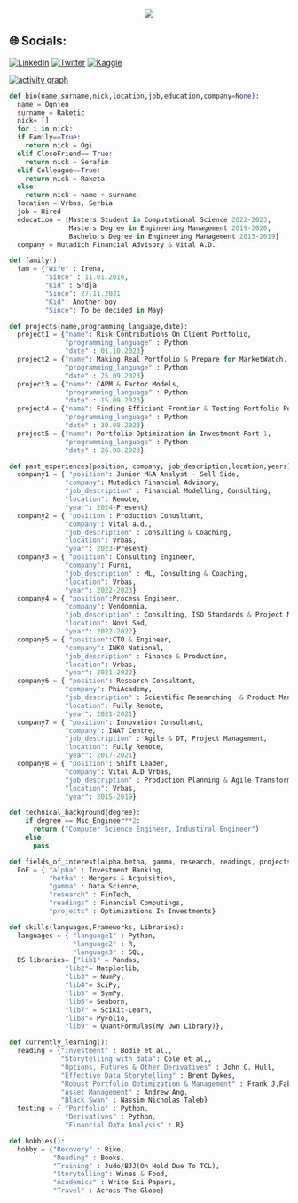 <p align="center">
  <a href="https://github.com/raketic-ognjenreadme-typing-svg">
    <img src="https://readme-typing-svg.demolab.com/?lines=Ognjen%20is%20here;Husband;Father%20of%20One;Master%20in%20Engineering^2;Fields%20of%20interest:;Mergers%20and%20Acquisitions;Sales;Investments;Programming; Wines&font=Roboto%20Slab%20Code&center=true&width=540&height=55&color=539BF5&vCenter=true&pause=600&size=22" /></a>
</p>

## 🌐 Socials:
[![LinkedIn](https://img.shields.io/badge/LinkedIn-%230077B5.svg?logo=linkedin&logoColor=white)](https://linkedin.com/in/https://www.linkedin.com/in/ognjen-raketic/) [![Twitter](https://img.shields.io/badge/Twitter-%231DA1F2.svg?logo=Twitter&logoColor=white)](https://twitter.com/https://twitter.com/Ognjen_MCF) [![Kaggle](https://img.shields.io/badge/Kaggle-%231DA1F2.svg?logo=Kaggle&logoColor=white)](https://www.kaggle.com/ognjenr23)

[![activity graph](https://github-readme-activity-graph.vercel.app/graph?username=raketic-ognjen&theme=github-dark-dimmed&custom_title=Ognjen's%20Activity%20Graph&hide_border=true)](https://github.com/ashutosh00710/github-readme-activity-graph)

```py
def bio(name,surname,nick,location,job,education,company=None):
  name = Ognjen
  surname = Raketic
  nick= []
  for i in nick:
  if Family==True:
    return nick = Ogi
  elif CloseFriend== True:
    return nick = Serafim
  elif Colleague==True:
    return nick = Raketa
  else:
    return nick = name + surname
  location = Vrbas, Serbia
  job = Hired
  education = [Masters Student in Computational Science 2022-2023,
               Masters Degree in Engineering Management 2019-2020,
               Bachelors Degree in Engineering Management 2015-2019]
  company = Mutadich Financial Advisory & Vital A.D.
```
```py
def family():
  fam = {"Wife" : Irena,
         "Since" : 11.01.2016,
         "Kid" : Srdja
         "Since": 27.11.2021
         "Kid": Another boy
         "Since": To be decided in May}
```
```py
def projects(name,programming_language,date):
  project1 = {"name": Risk Contributions On Client Portfolio,
              "programming_language" : Python
              "date" : 01.10.2023}
  project2 = {"name": Making Real Portfolio & Prepare for MarketWatch,
              "programming_language" : Python
              "date" : 25.09.2023}
  project3 = {"name": CAPM & Factor Models,
              "programming_language" : Python
              "date" : 15.09.2023}
  project4 = {"name": Finding Efficient Frontier & Testing Portfolio Performances,
              "programming_language" : Python
              "date" : 30.08.2023}
  project5 = {"name": Portfolio Optimization in Investment Part 1,
              "programming_language" : Python
              "date" : 26.08.2023}
```
```py
def past_experiences(position, company, job_description,location,years):
  company1 = { "position": Junior M&A Analyst - Sell Side,
              "company": Mutadich Financial Advisory,
              "job_description" : Financial Modelling, Consulting,
              "location": Remote,
              "year": 2024-Present}
  company2 = { "position": Production Conusltant,
              "company": Vital a.d.,
              "job_description" : Consulting & Coaching,
              "location": Vrbas,
              "year": 2023-Present}
  company3 = { "position": Consulting Engineer,
              "company": Furni,
              "job_description" : ML, Consulting & Coaching,
              "location": Vrbas,
              "year": 2022-2023}
  company4 = { "position":Process Engineer,
              "company": Vendomnia,
              "job_description" : Consulting, ISO Standards & Project Management,
              "location": Novi Sad,
              "year": 2022-2022}
  company5 = { "position":CTO & Engineer,
              "company": INKO National,
              "job_description" : Finance & Production,
              "location": Vrbas,
              "year": 2021-2022}
  company6 = { "position": Research Consultant,
              "company": PhiAcademy,
              "job_description" : Scientific Researching  & Product Management,
              "location": Fully Remote,
              "year": 2021-2021}
  company7 = { "position": Innovation Consultant,
              "company": INAT Centre,
              "job_description" : Agile & DT, Project Management,
              "location": Fully Remote,
              "year": 2017-2021}
  company8 = { "position": Shift Leader,
              "company": Vital A.D Vrbas,
              "job_description" : Production Planning & Agile Transformator,
              "location": Vrbas,
              "year": 2015-2019}
```
```py
def technical_background(degree):
    if degree == Msc_Engineer**2:
      return ("Computer Science Engineer, Industiral Engineer")
    else:
      pass
```
```py
def fields_of_interest(alpha,betha, gamma, research, readings, projects):
  FoE = { "alpha" : Investment Banking,
          "betha" : Mergers & Acquisition,
          "gamma" : Data Science,
          "research" : FinTech,
          "readings" : Financial Computings,
          "projects" : Optimizations In Investments}
```
```py
def skills(languages,Frameworks, Libraries):
  languages = { "language1" : Python,
                "language2" : R,
                "language3" : SQL,
  DS libraries= {"lib1" = Pandas,
              "lib2"= Matplotlib,
              "lib3" = NumPy,
              "lib4"= SciPy,
              "lib5" = SymPy,
              "lib6"= Seaborn,
              "lib7" = SciKit-Learn,
              "lib8"= PyFolio,
              "lib9" = QuantFormulas(My Own Library)},
```
```py
def currently_learning():
  reading = {"Investment" : Bodie et al.,
             "Storytelling with data": Cole et al,,
             "Options, Futures & Other Derivatives" : John C. Hull,
             "Effective Data Storytelling" : Brent Dykes,
             "Robust Portfolio Optimization & Management" : Frank J.Fabozzi et al.,
             "Asset Management" : Andrew Ang,
             "Black Swan" : Nassim Nicholas Taleb}
  testing = { "Portfolio" : Python,
              "Derivatives" : Python,
              "Financial Data Analysis" : R}
```
```py
def hobbies():
  hobby = {"Recovery" : Bike,
           "Reading" : Books,
           "Training" : Judo/BJJ(On Hold Due To TCL),
           "Storytelling": Wines & Food,
           "Academics" : Write Sci Papers,
           "Travel" : Across The Globe}
```

